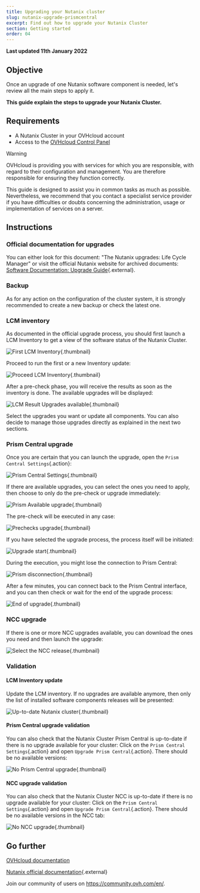```yaml
---
title: Upgrading your Nutanix cluster 
slug: nutanix-upgrade-prismcentral
excerpt: Find out how to upgrade your Nutanix Cluster
section: Getting started
order: 04
---
```


**Last updated 11th January 2022**

## Objective

Once an upgrade of one Nutanix software component is needed, let's review all the main steps to apply it.

**This guide explain the steps to upgrade your Nutanix Cluster.**

## Requirements

- A Nutanix Cluster in your OVHcloud account
- Access to the [OVHcloud Control Panel](https://ca.ovh.com/auth/?action=gotomanager&from=https://www.ovh.com/ca/en/&ovhSubsidiary=ca)

> [!warning]
> OVHcloud is providing you with services for which you are responsible, with regard to their configuration and management. You are therefore responsible for ensuring they function correctly.
>
> This guide is designed to assist you in common tasks as much as possible. Nevertheless, we recommend that you contact a specialist service provider if you have difficulties or doubts concerning the administration, usage or implementation of services on a server.
>

## Instructions

### Official documentation for upgrades

You can either look for this document: "The Nutanix upgrades: Life Cycle Manager" or visit the official Nutanix website for archived documents: [Software Documentation: Upgrade Guide](https://portal.nutanix.com/page/documents/details?targetId=Acropolis-Upgrade-Guide-v5_19:Acropolis-Upgrade-Guide-v5_19){.external}.

### Backup

As for any action on the configuration of the cluster system, it is strongly recommended to create a new backup or check the latest one.

### LCM inventory

As documented in the official upgrade process, you should first launch a LCM Inventory to get a view of the software status of the Nutanix Cluster.

![First LCM Inventory](images/lcm_first_time.png){.thumbnail}

Proceed to run the first or a new Inventory update:

![Proceed LCM Inventory](images/lcm_inventory_proceed.png){.thumbnail}

After a pre-check phase, you will receive the results as soon as the inventory is done. The available upgrades will be displayed:

![LCM Result Upgrades available](images/lcm_upgrade_available.png){.thumbnail}

Select the upgrades you want or update all components. You can also decide to manage those upgrades directly as explained in the next two sections.

### Prism Central upgrade

Once you are certain that you can launch the upgrade, open the `Prism Central Settings`{.action}:

![Prism Central Settings](images/menu_prism_setting.png){.thumbnail}

If there are available upgrades, you can select the ones you need to apply, then choose to only do the pre-check or upgrade immediately:

![Prism Available upgrade](images/required_upgrade.png){.thumbnail}

The pre-check will be executed in any case:

![Prechecks upgrade](images/preupgrade_checks.png){.thumbnail}

If you have selected the upgrade process, the process itself will be initiated:

![Upgrade start](images/upgrade_started.png){.thumbnail}

During the execution, you might lose the connection to Prism Central:

![Prism disconnection](images/loosing_connection_prism_central.png){.thumbnail}

After a few minutes, you can connect back to the Prism Central interface, and you can then check or wait for the end of the upgrade process:

![End of upgrade](images/upgrade_finished.png){.thumbnail}

### NCC upgrade

If there is one or more NCC upgrades available, you can download the ones you need and then launch the upgrade:

![Select the NCC release](images/ncc_available_upgrade.png){.thumbnail}

### Validation

#### LCM Inventory update

Update the LCM inventory. If no upgrades are available anymore, then only the list of installed software components releases will be presented:

![Up-to-date Nutanix cluster](images/lcm_result_after_upgrades.png){.thumbnail}

#### Prism Central upgrade validation

You can also check that the Nutanix Cluster Prism Central is up-to-date if there is no upgrade available for your cluster: Click on the `Prism Central Settings`{.action} and open `Upgrade Prism Central`{.action}. There should be no available versions:

![No Prism Central upgrade](images/no_upgrade.png){.thumbnail}

#### NCC upgrade validation

You can also check that the Nutanix Cluster NCC is up-to-date if there is no upgrade available for your cluster: Click on the `Prism Central Settings`{.action} and open `Upgrade Prism Central`{.action}. There should be no available versions in the NCC tab:

![No NCC upgrade](images/ncc_upgrade_done.png){.thumbnail}

## Go further

[OVHcloud documentation](https://docs.ovh.com/ca/en/nutanix/)

[Nutanix official documentation](https://www.nutanix.com/){.external}

Join our community of users on <https://community.ovh.com/en/>.
